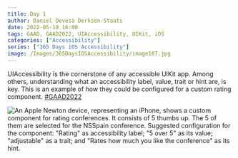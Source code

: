 ```yaml
---
title: Day 1
author: Daniel Devesa Derksen-Staats
date: 2022-05-19 16:00
tags: GAAD, GAAD2022, UIAccessibility, UIKit, iOS
categories: ["Accessibility"]
series: ["365 Days iOS Accessibility"]
image: /Images/365DaysIOSAccessibility/image187.jpg
---
```


UIAccessibility is the cornerstone of any accessible UIKit app. Among others, understanding what an accessibility label, value, trait or hint are, is key. This is an example of how they could be configured for a custom rating component.  [#GAAD2022](365-days-ios-accessibility/tag/gaad2022/)

![An Apple Newton device, representing an iPhone, shows a custom  component for rating conferences. It consists of 5 thumbs up. The 5 of them are selected for the NSSpain conference. Suggested configuration for the component: "Rating" as accessibility label; "5 over 5" as its value; "adjustable" as a trait; and "Rates how much you like the conference" as its hint.](/Images/365DaysIOSAccessibility/image187.jpg)